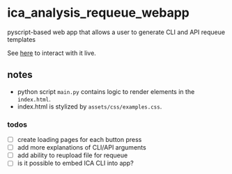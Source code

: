 # ica_analysis_requeue_webapp
pyscript-based web app that allows a user to generate CLI and API requeue templates

See [here](https://keneng87.pyscriptapps.com/ica-analysis-requeue/latest/) to interact with it live.

## notes
- python script ```main.py``` contains logic to render elements in the ```index.html```.
- index.html is stylized by ```assets/css/examples.css```.

### todos

- [ ] create loading pages for each button press
- [ ] add more explanations of CLI/API arguments
- [ ] add ability to reupload file for requeue
- [ ] is it possible to embed ICA CLI into app?